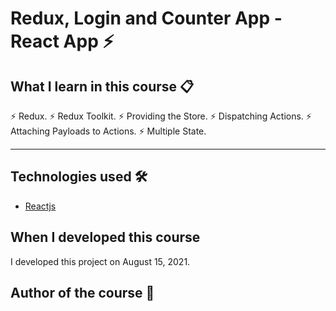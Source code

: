 # Redux, Login and Counter App - React App ⚡️

## What I learn in this course 📋

⚡️ Redux.
⚡️ Redux Toolkit.
⚡️ Providing the Store.
⚡️ Dispatching Actions.
⚡️ Attaching Payloads to Actions.
⚡️ Multiple State.

---

## Technologies used 🛠️

- [Reactjs](https://reactjs.org/)

## When I developed this course

I developed this project on August 15, 2021.

## Author of the course 👥
